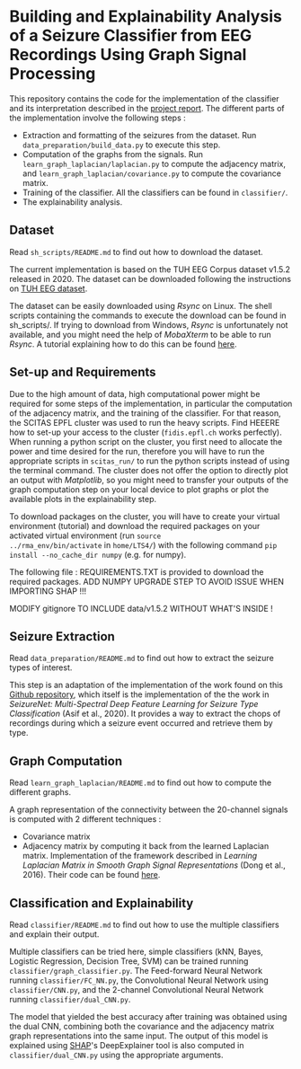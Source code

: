 # Building and Explainability Analysis of a Seizure Classifier from EEG Recordings Using Graph Signal Processing

This repository contains the code for the implementation of the classifier and its interpretation described in the [project report](report.pdf). The different parts of the implementation involve the following steps :

<ul>
<li>Extraction and formatting of the seizures from the dataset. Run <code>data_preparation/build_data.py</code> to execute this step.</li>
<li>Computation of the graphs from the signals. Run <code>learn_graph_laplacian/laplacian.py</code> to compute the adjacency matrix, and <code>learn_graph_laplacian/covariance.py</code> to compute the covariance matrix.</li>
<li>Training of the classifier. All the classifiers can be found in <code>classifier/</code>.</li>
<li>The explainability analysis.</li>
</ul>

## Dataset

Read <code>sh_scripts/README.md</code> to find out how to download the dataset.

The current implementation is based on the TUH EEG Corpus dataset v1.5.2 released in 2020. The dataset can be downloaded following the instructions on <a href="https://isip.piconepress.com/projects/tuh_eeg/html/downloads.shtml">TUH EEG dataset</a>. 

The dataset can be easily downloaded using <em>Rsync</em> on Linux. The shell scripts containing the commands to execute the download can be found in sh_scripts/. If trying to download from Windows, <em>Rsync</em> is unfortunately not available, and you might need the help of <em>MobaXterm</em> to be able to run <em>Rsync</em>. A tutorial explaining how to do this can be found <a href="https://isip.piconepress.com/courses/temple/ece_1111/resources/tutorials/tips_mobaxterm/02_install_and_rsync_nedc_v00.mp4">here</a>. 

## Set-up and Requirements

Due to the high amount of data, high computational power might be required for some steps of the implementation, in particular the computation of the adjacency matrix, and the training of the classifier. For that reason, the SCITAS EPFL cluster was used to run the heavy scripts. Find <a>HEEERE</a> how to set-up your access to the cluster (<code>fidis.epfl.ch</code> works perfectly). When running a python script on the cluster, you first need to allocate the power and time desired for the run, therefore you will have to run the appropriate scripts in <code>scitas_run/</code> to run the python scripts instead of using the terminal command. The cluster does not offer the option to directly plot an output with <em>Matplotlib</em>, so you might need to transfer your outputs of the graph computation step on your local device to plot graphs or plot the available plots in the explainability step.

To download packages on the cluster, you will have to create your virtual environment (<a>tutorial</a>) and download the required packages on your activated virtual environment (run <code>source ../rma_env/bin/activate</code> in <code>home/LTS4/</code>) with the following command <code>pip install --no_cache_dir numpy</code> (e.g. for numpy).

The following file : REQUIREMENTS.TXT is provided to download the required packages. ADD NUMPY UPGRADE STEP TO AVOID ISSUE WHEN IMPORTING SHAP !!!

MODIFY gitignore TO INCLUDE data/v1.5.2 WITHOUT WHAT'S INSIDE !


## Seizure Extraction

Read <code>data_preparation/README.md</code> to find out how to extract the seizure types of interest.

This step is an adaptation of the implementation of the work found on this <a href= "https://github.com/IBM/seizure-type-classification-tuh">Github repository</a>, which itself is the implementation of the the work in <em>SeizureNet: Multi-Spectral Deep Feature Learning for Seizure Type Classification</em> (Asif
et al., 2020). It provides a way to extract the chops of recordings during which a seizure event occurred and retrieve them by type.

## Graph Computation

Read <code>learn_graph_laplacian/README.md</code> to find out how to compute the different graphs.

A graph representation of the connectivity between the 20-channel signals is computed with 2 different techniques :
<ul>
<li>Covariance matrix</li>
<li>Adjacency matrix by computing it back from the learned Laplacian matrix. Implementation of the framework described in <em>Learning Laplacian Matrix in Smooth Graph Signal Representations</em> (Dong
et al., 2016). Their code can be found <a href="https://github.com/TheShadow29/Learn-Graph-Laplacian">here</a>.
</ul>

## Classification and Explainability

Read <code>classifier/README.md</code> to find out how to use the multiple classifiers and explain their output.

Multiple classifiers can be tried here, simple classifiers (kNN, Bayes, Logistic Regression, Decision Tree, SVM) can be trained running <code>classifier/graph_classifier.py</code>. The Feed-forward Neural Network running <code>classifier/FC_NN.py</code>, the Convolutional Neural Network using <code>classifier/CNN.py</code>, and the 2-channel Convolutional Neural Network running <code>classifier/dual_CNN.py</code>.

The model that yielded the best accuracy after training was obtained using the dual CNN, combining both the covariance and the adjacency matrix graph representations into the same input. The output of this model is explained using <a href="https://github.com/slundberg/shap">SHAP</a>'s DeepExplainer tool is also computed in <code>classifier/dual_CNN.py</code> using the appropriate arguments.
